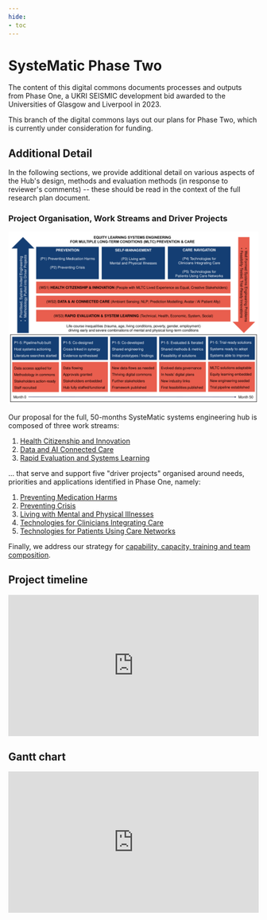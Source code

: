 ```yaml
---
hide:
- toc
---
```


# SysteMatic Phase Two
The content of this digital commons documents processes and outputs from Phase One, a UKRI SEISMIC development bid awarded to the Universities of Glasgow and Liverpool in 2023.  

This branch of the digital commons lays out our plans for Phase Two, which is currently under consideration for funding.

## Additional Detail
In the following sections, we provide additional detail on various aspects of the Hub's design, methods and evaluation methods (in response to reviewer's comments) -- these should be read in the context of the full research plan document.

### Project Organisation, Work Streams and Driver Projects
![1](../assets/systematic-diagram.png)

Our proposal for the full, 50-months SysteMatic systems engineering hub is composed of three work streams:

  1. [Health Citizenship and Innovation](WS1.md)
  2. [Data and AI Connected Care](WS2.md)
  3. [Rapid Evaluation and Systems Learning](WS3.md)

... that serve and support five "driver projects" organised around needs, priorities and applications identified in Phase One, namely:

  1. [Preventing Medication Harms](P1.md)
  2. [Preventing Crisis](P2.md)
  3. [Living with Mental and Physical Illnesses](P3.md)
  4. [Technologies for Clinicians Integrating Care](P4.md)
  5. [Technologies for Patients Using Care Networks](P5.md)

Finally, we address our strategy for [capability, capacity, training and team composition](team.md).

## Project timeline 

<div>
  <div style="position:relative;padding-top:56.25%;">
    <iframe src="https://view.monday.com/embed/1759952478-778fec3e1ca0aa7d46c38343626dd719?r=euc1" frameborder="0" allowfullscreen style="position:absolute;top:0;left:0;width:100%;height:100%;"></iframe>
  </div>
</div>

## Gantt chart 

<div>
  <div style="position:relative;padding-top:56.25%;">
    <iframe src="https://view.monday.com/embed/1759952478-3f75dd06a4225f7b9cb25b230255b6df?r=euc1" frameborder="0" allowfullscreen style="position:absolute;top:0;left:0;width:100%;height:100%;"></iframe>
  </div>
</div>
